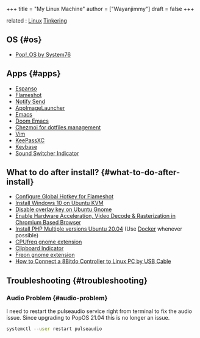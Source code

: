 +++
title = "My Linux Machine"
author = ["Wayanjimmy"]
draft = false
+++

related
: [Linux](20210502110347-linux.md) [Tinkering](20210503100841-tinkering.md)


## OS {#os}

-   [Pop!\_OS by System76](https://pop.system76.com/)


## Apps {#apps}

-   [Espanso](https://espanso.org/install/)
-   [Flameshot](https://github.com/flameshot-org/flameshot)
-   [Notify Send](http://vaskovsky.net/notify-send/linux.html)
-   [AppImageLauncher](20210323204904-appimagelauncher.md)
-   [Emacs](https://snapcraft.io/install/emacs/ubuntu)
-   [Doom Emacs](https://github.com/hlissner/doom-emacs)
-   [Chezmoi for dotfiles management](20210815223530-chezmoi_for_dotfiles_management.md)
-   [Vim](20210815093645-vim.md)
-   [KeePassXC](https://keepassxc.org/)
-   [Keybase](https://keybase.io/)
-   [Sound Switcher Indicator](https://yktoo.com/en/blog/post/2021/06/18-2.3.6/)


## What to do after install? {#what-to-do-after-install}

-   [Configure Global Hotkey for Flameshot](https://github.com/flameshot-org/flameshot/issues/200)
-   [Install Windows 10 on Ubuntu KVM](https://getlabsdone.com/install-windows-10-on-ubuntu-kvm/)
-   [Disable overlay key on Ubuntu Gnome](https://askubuntu.com/questions/105558/how-do-i-disable-the-super-key)
-   [Enable Hardware Acceleration, Video Decode & Rasterization in Chromium Based Browser](https://youtu.be/hoN78aUgOuM)
-   [Install PHP Multiple versions Ubuntu 20.04](https://tecadmin.net/install-php-ubuntu-20-04/) (Use [Docker](20210518095808-docker.md) whenever possible)
-   [CPUfreq gnome extension](https://extensions.gnome.org/extension/1082/cpufreq/)
-   [Clipboard Indicator](https://extensions.gnome.org/extension/779/clipboard-indicator/)
-   [Freon gnome extension](https://extensions.gnome.org/extension/841/freon/)
-   [How to Connect a 8Bitdo Controller to Linux PC by USB Cable](https://youtu.be/ct3UQ3%5F-v0s)


## Troubleshooting {#troubleshooting}


### Audio Problem {#audio-problem}

I need to restart the pulseaudio service right from terminal to fix the audio issue. Since upgrading to PopOS 21.04 this is no longer an issue.

```bash
systemctl --user restart pulseaudio
```
